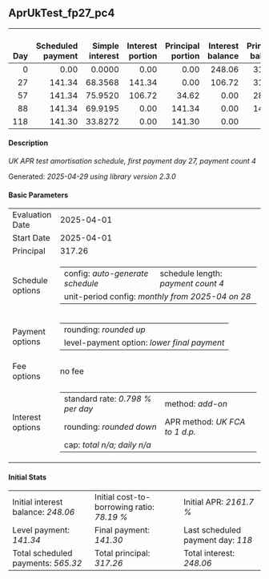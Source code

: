 <h2>AprUkTest_fp27_pc4</h2>
<table>
    <thead style="vertical-align: bottom;">
        <th style="text-align: right;">Day</th>
        <th style="text-align: right;">Scheduled payment</th>
        <th style="text-align: right;">Simple interest</th>
        <th style="text-align: right;">Interest portion</th>
        <th style="text-align: right;">Principal portion</th>
        <th style="text-align: right;">Interest balance</th>
        <th style="text-align: right;">Principal balance</th>
        <th style="text-align: right;">Total simple interest</th>
        <th style="text-align: right;">Total interest</th>
        <th style="text-align: right;">Total principal</th>
    </thead>
    <tr style="text-align: right;">
        <td class="ci00">0</td>
        <td class="ci01" style="white-space: nowrap;">0.00</td>
        <td class="ci02">0.0000</td>
        <td class="ci03">0.00</td>
        <td class="ci04">0.00</td>
        <td class="ci05">248.06</td>
        <td class="ci06">317.26</td>
        <td class="ci07">0.0000</td>
        <td class="ci08">0.00</td>
        <td class="ci09">0.00</td>
    </tr>
    <tr style="text-align: right;">
        <td class="ci00">27</td>
        <td class="ci01" style="white-space: nowrap;">141.34</td>
        <td class="ci02">68.3568</td>
        <td class="ci03">141.34</td>
        <td class="ci04">0.00</td>
        <td class="ci05">106.72</td>
        <td class="ci06">317.26</td>
        <td class="ci07">68.3568</td>
        <td class="ci08">141.34</td>
        <td class="ci09">0.00</td>
    </tr>
    <tr style="text-align: right;">
        <td class="ci00">57</td>
        <td class="ci01" style="white-space: nowrap;">141.34</td>
        <td class="ci02">75.9520</td>
        <td class="ci03">106.72</td>
        <td class="ci04">34.62</td>
        <td class="ci05">0.00</td>
        <td class="ci06">282.64</td>
        <td class="ci07">144.3089</td>
        <td class="ci08">248.06</td>
        <td class="ci09">34.62</td>
    </tr>
    <tr style="text-align: right;">
        <td class="ci00">88</td>
        <td class="ci01" style="white-space: nowrap;">141.34</td>
        <td class="ci02">69.9195</td>
        <td class="ci03">0.00</td>
        <td class="ci04">141.34</td>
        <td class="ci05">0.00</td>
        <td class="ci06">141.30</td>
        <td class="ci07">214.2284</td>
        <td class="ci08">248.06</td>
        <td class="ci09">175.96</td>
    </tr>
    <tr style="text-align: right;">
        <td class="ci00">118</td>
        <td class="ci01" style="white-space: nowrap;">141.30</td>
        <td class="ci02">33.8272</td>
        <td class="ci03">0.00</td>
        <td class="ci04">141.30</td>
        <td class="ci05">0.00</td>
        <td class="ci06">0.00</td>
        <td class="ci07">248.0556</td>
        <td class="ci08">248.06</td>
        <td class="ci09">317.26</td>
    </tr>
</table>
<h4>Description</h4>
<p><i>UK APR test amortisation schedule, first payment day 27, payment count 4</i></p>
<p>Generated: <i>2025-04-29 using library version 2.3.0</i></p>
<h4>Basic Parameters</h4>
<table>
    <tr>
        <td>Evaluation Date</td>
        <td>2025-04-01</td>
    </tr>
    <tr>
        <td>Start Date</td>
        <td>2025-04-01</td>
    </tr>
    <tr>
        <td>Principal</td>
        <td>317.26</td>
    </tr>
    <tr>
        <td>Schedule options</td>
        <td>
            <table>
                <tr>
                    <td>config: <i>auto-generate schedule</i></td>
                    <td>schedule length: <i><i>payment count</i> 4</i></td>
                </tr>
                <tr>
                    <td colspan="2" style="white-space: nowrap;">unit-period config: <i>monthly from 2025-04 on 28</i></td>
                </tr>
            </table>
        </td>
    </tr>
    <tr>
        <td>Payment options</td>
        <td>
            <table>
                <tr>
                    <td>rounding: <i>rounded up</i></td>
                </tr>
                <tr>
                    <td>level-payment option: <i>lower&nbsp;final&nbsp;payment</i></td>
                </tr>
            </table>
        </td>
    </tr>
    <tr>
        <td>Fee options</td>
        <td>no fee
        </td>
    </tr>
    <tr>
        <td>Interest options</td>
        <td>
            <table>
                <tr>
                    <td>standard rate: <i>0.798 % per day</i></td>
                    <td>method: <i>add-on</i></td>
                </tr>
                <tr>
                    <td>rounding: <i>rounded down</i></td>
                    <td>APR method: <i>UK FCA to 1 d.p.</i></td>
                </tr>
                <tr>
                    <td colspan="2">cap: <i>total <i>n/a</i>; daily <i>n/a</i></td>
                </tr>
            </table>
        </td>
    </tr>
</table>
<h4>Initial Stats</h4>
<table>
    <tr>
        <td>Initial interest balance: <i>248.06</i></td>
        <td>Initial cost-to-borrowing ratio: <i>78.19 %</i></td>
        <td>Initial APR: <i>2161.7 %</i></td>
    </tr>
    <tr>
        <td>Level payment: <i>141.34</i></td>
        <td>Final payment: <i>141.30</i></td>
        <td>Last scheduled payment day: <i>118</i></td>
    </tr>
    <tr>
        <td>Total scheduled payments: <i>565.32</i></td>
        <td>Total principal: <i>317.26</i></td>
        <td>Total interest: <i>248.06</i></td>
    </tr>
</table>